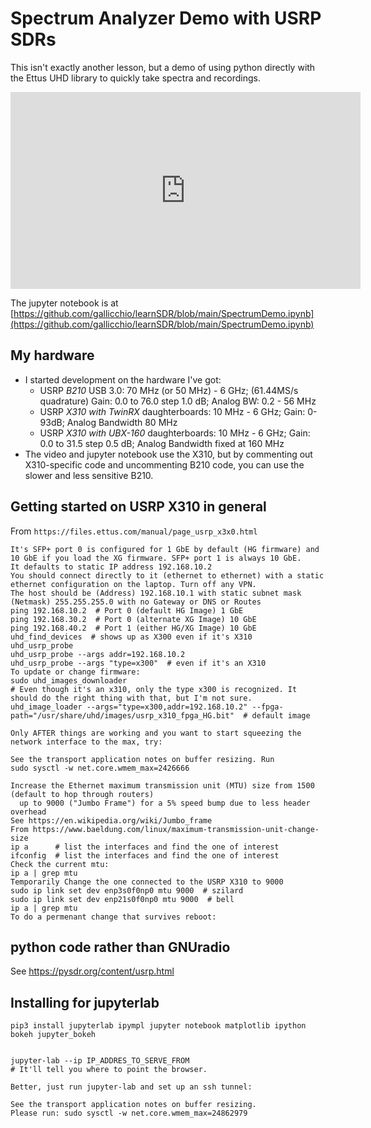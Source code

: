 # Spectrum Analyzer Demo with USRP SDRs

This isn't exactly another lesson, but a demo of using python directly with the Ettus UHD library to quickly take spectra and recordings.

<iframe width="560" height="315" src="https://www.youtube.com/embed/olqedEtaVZI" title="YouTube video player" frameborder="0" allow="accelerometer; autoplay; clipboard-write; encrypted-media; gyroscope; picture-in-picture" allowfullscreen></iframe>

The jupyter notebook is at [https://github.com/gallicchio/learnSDR/blob/main/SpectrumDemo.ipynb](https://github.com/gallicchio/learnSDR/blob/main/SpectrumDemo.ipynb)

## My hardware

* I started development on the hardware I've got:
    - USRP *B210* USB 3.0: 70 MHz (or 50 MHz) - 6 GHz; (61.44MS/s quadrature) Gain: 0.0 to 76.0 step 1.0 dB; Analog BW: 0.2 - 56 MHz
    - USRP *X310 with TwinRX* daughterboards: 10 MHz - 6 GHz; Gain: 0-93dB; Analog Bandwidth 80 MHz
    - USRP *X310 with UBX-160* daughterboards: 10 MHz - 6 GHz; Gain: 0.0 to 31.5 step 0.5 dB; Analog Bandwidth fixed at 160 MHz
* The video and jupyter notebook use the X310, but by commenting out X310-specific code and uncommenting B210 code, you can use the slower and less sensitive B210.

## Getting started on USRP X310 in general

From `https://files.ettus.com/manual/page_usrp_x3x0.html`

```
It's SFP+ port 0 is configured for 1 GbE by default (HG firmware) and 10 GbE if you load the XG firmware. SFP+ port 1 is always 10 GbE.
It defaults to static IP address 192.168.10.2 
You should connect directly to it (ethernet to ethernet) with a static ethernet configuration on the laptop. Turn off any VPN.
The host should be (Address) 192.168.10.1 with static subnet mask (Netmask) 255.255.255.0 with no Gateway or DNS or Routes
ping 192.168.10.2  # Port 0 (default HG Image) 1 GbE
ping 192.168.30.2  # Port 0 (alternate XG Image) 10 GbE
ping 192.168.40.2  # Port 1 (either HG/XG Image) 10 GbE
uhd_find_devices  # shows up as X300 even if it's X310
uhd_usrp_probe
uhd_usrp_probe --args addr=192.168.10.2
uhd_usrp_probe --args "type=x300"  # even if it's an X310
To update or change firmware:
sudo uhd_images_downloader
# Even though it's an x310, only the type x300 is recognized. It should do the right thing with that, but I'm not sure.
uhd_image_loader --args="type=x300,addr=192.168.10.2" --fpga-path="/usr/share/uhd/images/usrp_x310_fpga_HG.bit"  # default image

Only AFTER things are working and you want to start squeezing the network interface to the max, try:

See the transport application notes on buffer resizing. Run
sudo sysctl -w net.core.wmem_max=2426666

Increase the Ethernet maximum transmission unit (MTU) size from 1500 (default to hop through routers)
  up to 9000 ("Jumbo Frame") for a 5% speed bump due to less header overhead
See https://en.wikipedia.org/wiki/Jumbo_frame
From https://www.baeldung.com/linux/maximum-transmission-unit-change-size
ip a      # list the interfaces and find the one of interest
ifconfig  # list the interfaces and find the one of interest
Check the current mtu:
ip a | grep mtu
Temporarily Change the one connected to the USRP X310 to 9000
sudo ip link set dev enp3s0f0np0 mtu 9000  # szilard
sudo ip link set dev enp21s0f0np0 mtu 9000  # bell
ip a | grep mtu
To do a permenant change that survives reboot:

```

## python code rather than GNUradio

See <https://pysdr.org/content/usrp.html>

## Installing for jupyterlab

```
pip3 install jupyterlab ipympl jupyter notebook matplotlib ipython bokeh jupyter_bokeh


jupyter-lab --ip IP_ADDRES_TO_SERVE_FROM
# It'll tell you where to point the browser.

Better, just run jupyter-lab and set up an ssh tunnel:

See the transport application notes on buffer resizing.
Please run: sudo sysctl -w net.core.wmem_max=24862979
```

